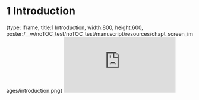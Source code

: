# 1 Introduction
 
{type: iframe, title:1 Introduction, width:800, height:600, poster:/__w/noTOC_test/noTOC_test/manuscript/resources/chapt_screen_images/introduction.png}
![](https://kweav.github.io/noTOC_test/introduction.html)
 

 
